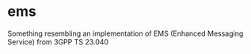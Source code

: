 # ems
Something resembling an implementation of EMS (Enhanced Messaging Service) from 3GPP TS 23.040
